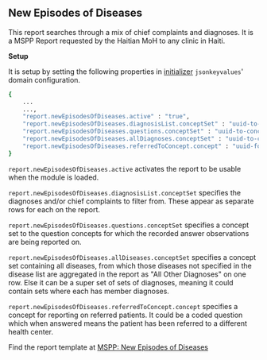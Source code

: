 ## New Episodes of Diseases
This report searches through a mix of chief complaints and diagnoses. It is a MSPP Report requested by the Haitian MoH to any clinic in Haiti.

**Setup**

It is setup by setting the following properties in [initializer](https://github.com/mekomsolutions/openmrs-module-initializer) `jsonkeyvalues`' domain configuration. 

```bash
{
    ...
    ...,
    "report.newEpisodesOfDiseases.active" : "true",
    "report.newEpisodesOfDiseases.diagnosisList.conceptSet" : "uuid-to-diagnosis-list-concept-set",
    "report.newEpisodesOfDiseases.questions.conceptSet" : "uuid-to-concept-set-containing-questions",
    "report.newEpisodesOfDiseases.allDiagnoses.conceptSet" : "uuid-to-concept-set-containing-allDiagnoses",
    "report.newEpisodesOfDiseases.referredToConcept.concept" : "uuid-for-referred-to-healthCenter-questionConcept"
}
```
`report.newEpisodesOfDiseases.active` activates the report to be usable when the module is loaded.

`report.newEpisodesOfDiseases.diagnosisList.conceptSet` specifies the diagnoses and/or chief complaints to filter from. These appear as separate rows for each on the report.

`report.newEpisodesOfDiseases.questions.conceptSet` specifies a concept set to the question concepts for which the recorded answer observations are being reported on.

`report.newEpisodesOfDiseases.allDiseases.conceptSet` specifies a concept set containing all diseases, from which those diseases not specified in the disease list are aggregated in the report as "All Other Diagnoses" on one row. Else it can be a super set of sets of diagnoses, meaning it could contain sets where each has member diagnoses.

`report.newEpisodesOfDiseases.referredToConcept.concept` specifies a concept for reporting on referred patients. It could be a coded question which when answered means the patient has been referred to a different health center.

Find the report template at [MSPP: New Episodes of Diseases](https://docs.google.com/spreadsheets/d/13A3gBRwi45-YwnArNsDgQB4EPVwsTswp/edit#gid=704979704)